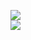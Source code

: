 [![](https://img.shields.io/badge/Made%20With-Github%20Spray-lightgrey.svg?style=for-the-badge&logo=github)](https://github.com/Annihil/github-spray#31915)  
[![](https://i.imgur.com/2DrTn0Z.gif)](https://github.com/Annihil/github-spray)